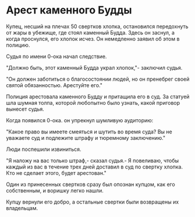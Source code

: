 # Арест каменного Будды

Купец, несший на плечах 50 свертков хлопка, остановился передохнуть от жары в убежище, где стоял каменный Будда. Здесь он заснул, а когда проснулся, его  хлопок исчез. Он немедленно заявил об этом в полицию.

Судья по имени 0-ока начал следствие.

"Должно быть, этот каменный Будда украл хлопок,"- заключил судья.

"Он должен заботиться о благосостоянии людей, но он пренебрег своей святой обязанностью. Арестуйте его."

Полиция арестовала каменного Будду и притащила его в суд. За статуей шла шумная толпа, которой любопытно было узнать, какой приговор вынесет судья.

Когда появился 0-ока. он упрекнул шумливую аудиторию:

"Какое право вы имеете смеяться и шутить во время суда? Вы не уважаете суд и подлежите штрафу и тюремному заключению."

Люди поспешили извиниться.

"Я наложу на вас только штраф,- сказал судья.- Я повеливаю, чтобы каждый из вас в течение трех дней доставил в суд по свертку хлопка. Кто не сделает этого, будет арестован."

Один из принесенных свертков сразу был опознан купцом, как его собственным, и воришку легко нашли.

Купцу вернули его добро, а остальные свертки были возвращены их владельцам.